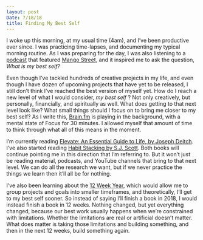 ```yaml
---
layout: post
Date: 7/18/18
title: Finding My Best Self
---
```


I woke up this morning, at my usual time (4am), and I’ve been productive ever since. I was practicing time-lapses, and documenting my typical morning routine. As I was preparing for the day, I was also listening to a [podcast][1] that featured [Mango Street][2], and it inspired me to ask the question, *What is my best self?*

Even though I’ve tackled hundreds of creative projects in my life, and even though I have dozen of upcoming projects that have yet to be released, I still don’t think I’ve reached the best version of myself yet. How do I reach a new level of what I would consider, *my best self* ? Not only creatively, but personally, financially, and spiritually as well. What does getting to that next level look like? What small things should I focus on to bring me closer to my best self? As I write this, [Brain.fm][3] is playing in the background, with a mental state of Focus for 30 minutes. I allowed myself that amount of time to think through what all of this means in the moment.

I’m currently reading [Elevate: An Essential Guide to Life, by Joseph Deitch][4]. I’ve also started reading [Habit Stacking by S.J. Scott][5]. Both books will continue pointing me in this direction that I’m referring to. But it won’t just be reading material, podcasts, and YouTube channels that bring to that next level. We can do all the research we want, but if we never practice the things we learn then it’ll all be for nothing.

I’ve also been learning about the [12 Week Year][6], which would allow me to group projects and goals into smaller timeframes, and theoretically, I’ll get to my best self sooner. So instead of saying I’ll finish a book in 2018, I would instead finish a book in 12 weeks. Nothing changed, but yet everything changed, because our best work usually happens when we’re constrained with limitations. Whether the limitations are real or artificial doesn’t matter. What does matter is taking those limitations and building something, and then in the next 12 weeks, build something again.

[1]:	https://overcast.fm/+IXIp12pnM
[2]:	https://www.youtube.com/channel/UC5bp5_6h-ZxkBz6S_33ZUVg
[3]:	https://www1.brain.fm/
[4]:	https://www.amazon.com/Elevate-Essential-Guide-Joseph-Deitch/dp/1626344698
[5]:	https://www.amazon.com/Habit-Stacking-Changes-Improve-Happiness-ebook/dp/B06XP2B5QC
[6]:	https://12weekyear.com/